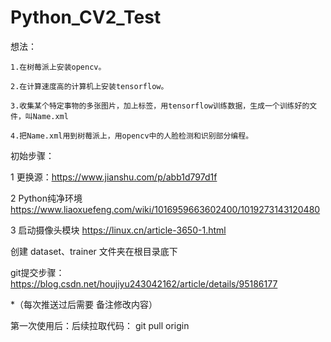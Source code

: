 # Python_CV2_Test

想法：

    1.在树莓派上安装opencv。
    
    2.在计算速度高的计算机上安装tensorflow。
    
    3.收集某个特定事物的多张图片，加上标签，用tensorflow训练数据，生成一个训练好的文件，叫Name.xml
    
    4.把Name.xml用到树莓派上，用opencv中的人脸检测和识别部分编程。


初始步骤：

1 更换源：https://www.jianshu.com/p/abb1d797d1f

2 Python纯净环境 https://www.liaoxuefeng.com/wiki/1016959663602400/1019273143120480

3 启动摄像头模块 https://linux.cn/article-3650-1.html

创建 dataset、trainer 文件夹在根目录底下



git提交步骤：
  https://blog.csdn.net/houjiyu243042162/article/details/95186177
  
  *（每次推送过后需要 备注修改内容）
  
  第一次使用后：后续拉取代码：
    git pull origin
